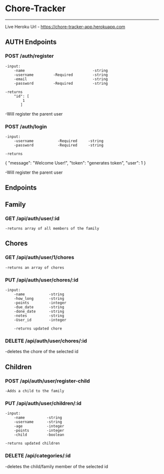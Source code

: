 # Chore-Tracker
---

Live Heroku Url - https://chore-tracker-app.herokuapp.com 

## AUTH Endpoints

### POST /auth/register

    -input:
        -name                               -string
        -username         -Required         -string
        -email                              -string
        -password         -Required         -string

    -returns 
        "id": [
            1
           ]
  
  -Will register the parent user

### POST /auth/login

    -input:
        -username           -Required     -string
        -password           -Required     -string

    -returns 
{
  "message": "Welcome User!",
  "token": "generates token",
  "user": 1
}

-Will register the parent user

## Endpoints ##

## Family

### GET /api/auth/user/:id

    -returns array of all members of the family
    
    
## Chores

### GET /api/auth/user/1/chores

    -returns an array of chores

### PUT /api/auth/user/chores/:id

    -input:
        -name           -string
        -how_long       -string
        -points         -integer
        -due_date       -string
        -done_date      -string
        -notes          -string
        -User_id        -integer
        
        -returns updated chore
        
### DELETE /api/auth/user/chores/:id

  -deletes the chore of the selected id
  
        
## Children

### POST /api/auth/user/register-child

    -Adds a child to the family
    
### PUT /api/auth/user/children/:id

    -input:
        -name          -string
        -username      -string
        -age           -integer
        -points        -integer
        -child         -boolean

    -returns updated children

### DELETE /api/categories/:id

  -deletes the child/family member of the selected id
